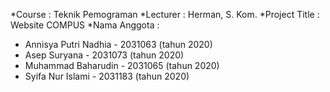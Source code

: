 *Course : Teknik Pemograman
*Lecturer : Herman, S. Kom.
*Project Title : Website COMPUS
*Nama Anggota : 
- Annisya Putri Nadhia - 2031063 (tahun 2020)
- Asep Suryana - 2031073 (tahun 2020)
- Muhammad Baharudin - 2031065 (tahun 2020)
- Syifa Nur Islami - 2031183 (tahun 2020)
